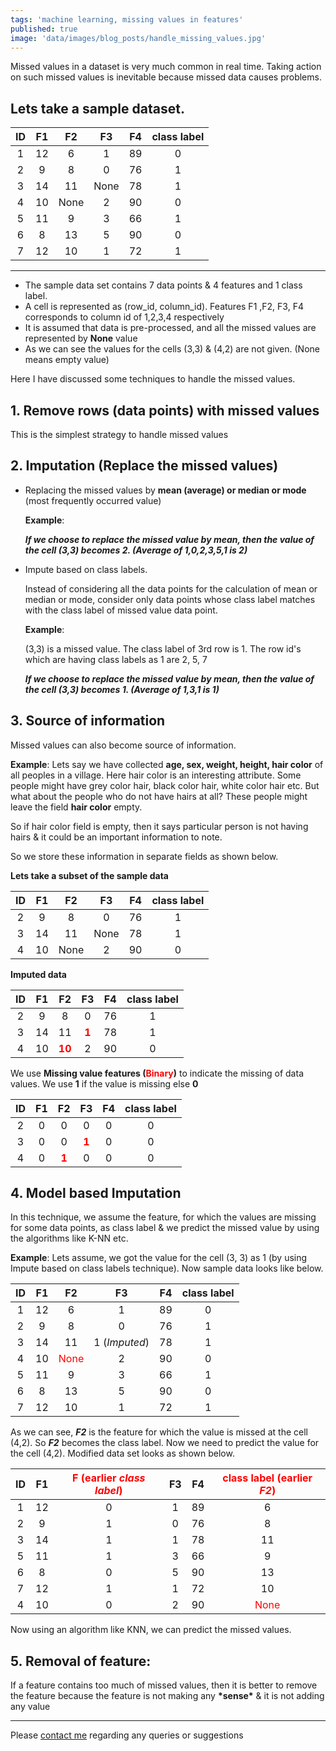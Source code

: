 ```yaml
---
tags: 'machine learning, missing values in features'
published: true
image: 'data/images/blog_posts/handle_missing_values.jpg'
---
```


Missed values in a dataset is very much common in real time. Taking action on such missed values is inevitable because missed data causes problems.

## Lets take a sample dataset.

|  ID  |  F1  | F2  |  F3  |  F4  | class label |
| :---: |:---: |:---:|:---: |:---: |:---: |
|   1  |  12  |  6  |  1  |  89   |  0   |
|   2  |  9   |  8  |  0   |  76  |  1   |
|   3  |  14  |  11 | None |  78  |  1   |
|   4  |  10  | None|  2   |  90  |  0   |
|   5  |  11  |  9  |  3   |  66  |  1   |
|   6  |  8   |  13 |  5   |  90  |  0   |
|   7  |  12  |  10 |  1   |  72  |  1   |

___
- The sample data set contains 7 data points & 4 features and 1 class label.
- A cell is represented as (row_id, column_id). Features F1 ,F2, F3, F4 corresponds to column id of 1,2,3,4 respectively
- It is assumed that data is pre-processed, and all the missed values are represented by **None** value
- As we can see the values for the cells (3,3) & (4,2) are not given. (None means empty value)

Here I have discussed some techniques to handle the missed values.

## 1. Remove rows (data points) with missed values

This is the simplest strategy to handle missed values

## 2. Imputation (Replace the missed values)

- Replacing the missed values by **mean (average) or median or mode** (most frequently occurred value)

    __Example__:

    **_If we choose to replace the missed value by mean, then the value of the cell (3,3) becomes 2. (Average of 1,0,2,3,5,1 is 2)_**

- Impute based on class labels.

    Instead of considering all the data points for the calculation of mean or median or mode, consider only data points whose class label matches with the class label of missed value data point.

    __Example__:

    (3,3) is a missed value. The class label of 3rd row is 1. The row id's which are having class labels as 1 are 2, 5, 7

    **_If we choose to replace the missed value by mean, then the value of the cell (3,3) becomes 1. (Average of 1,3,1 is 1)_**

## 3. Source of information

Missed values can also become source of information.

__Example__: Lets say we have collected **age, sex, weight, height, hair color** of all peoples in a village. Here hair color is an interesting attribute. Some people might have grey color hair, black color hair, white color hair etc. But what about the people who do not have hairs at all? These people might leave the field **hair color** empty.

So if hair color field is empty, then it says particular person is not having hairs & it could be an important information to note.

So we store these information in separate fields as shown below.

**Lets take a subset of the sample data**

|  ID  |  F1  | F2  |  F3  |  F4  | class label |
| :---: |:---: |:---:|:---: |:---: |:---: |
|   2  |  9   |  8  |  0   |  76  |  1   |
|   3  |  14  |  11 | None |  78  |  1   |
|   4  |  10  | None|  2   |  90  |  0   |

**Imputed data**

|  ID  |  F1  | F2  |  F3  |  F4  | class label |
| :---: |:---: |:---:|:---: |:---: |:---: |
|   2  |  9   |  8  |  0   |  76  |  1   |
|   3  |  14  |  11 | **<span style='color:red'>1</span>** |  78  |  1   |
|   4  |  10  | **<span style='color:red'>10</span>**|  2   |  90  |  0   |

We use **Missing value features (<span style='color:red'>Binary</span>)** to indicate the missing of data values. We use **1** if the value is missing else **0**

|  ID  |  F1  | F2  |  F3  |  F4  | class label |
| :---: |:---: |:---:|:---: |:---: |:---: |
|   2  |  0   |  0  |  0   |  0  |  0   |
|   3  |  0  |  0 | **<span style='color:red'>1</span>** |  0  |  0   |
|   4  |  0  | **<span style='color:red'>1</span>**|  0  |  0  |  0   |

## 4. Model based Imputation

In this technique, we assume the feature, for which the values are missing for some data points, as class label & we predict the missed value by using the algorithms like K-NN etc.

__Example__: Lets assume, we got the value for the cell (3, 3) as 1 (by using Impute based on class labels technique). Now sample data looks like below.


|  ID  |  F1  | F2  |  F3  |  F4  | class label |
| :---: |:---: |:---:|:---: |:---: |:---: |
|   1  |  12  |  6  |  1  |  89   |  0   |
|   2  |  9   |  8  |  0  |  76  |  1   |
|   3  |  14  |  11 |  1 (_Imputed_)  |  78  |  1   |
|   4  |  10  | <span style="color:red">None</span>|  2  |  90  |  0   |
|   5  |  11  |  9  |  3  |  66  |  1   |
|   6  |  8   |  13 |  5  |  90  |  0   |
|   7  |  12  |  10 |  1  |  72  |  1   |

As we can see, **_F2_** is the feature for which the value is missed at the cell (4,2). So **_F2_** becomes the class label. Now we need to predict the value for the cell (4,2). Modified data set looks as shown below.

|  ID  |  F1  | <span style="color:red">F (earlier **_class label_**)</span> |  F3  |  F4  | <span style="color:red">class label (earlier **_F2_**)</span> |
| :---: |:---: |:---:|:---: |:---: |:---: |
|   1  |  12  |  0  |  1  |  89   |  6   |
|   2  |  9   |  1  |  0  |  76  |  8   |
|   3  |  14  |  1 |  1  |  78  |  11   |
|   5  |  11  |  1  |  3  |  66  |  9   |
|   6  |  8   |  0 |  5  |  90  |  13   |
|   7  |  12  |  1 |  1  |  72  |  10   |
|   4  |  10  | 0|  2  |  90  |  <span style="color:red">None</span>   |

Now using an algorithm like KNN, we can predict the missed values.


## 5. Removal of feature:

If a feature contains too much of missed values, then it is better to remove the feature because the feature is not making any **\*sense\*** & it is not adding any value

___

Please <a href="mailto:sachinkalsi15@gmail.com">contact me</a> regarding any queries or suggestions
